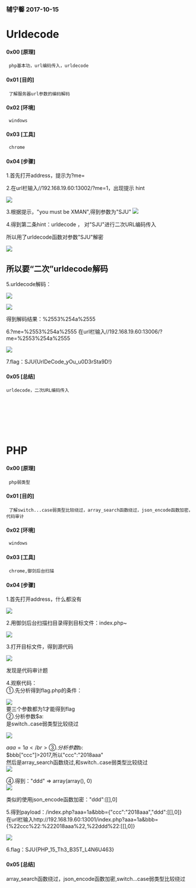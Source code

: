 ### 辅宁馨 2017-10-15


# Urldecode
#### 0x00 [原理]
     php基本功，url编码传入，urldecode
#### 0x01 [目的]
     了解服务器url参数的编码解码
#### 0x02 [环境]
     windows
#### 0x03 [工具]
     chrome
#### 0x04 [步骤]

1.首先打开address，提示为?me=

2.在url栏输入//192.168.19.60:13002/?me=1，出现提示 hint

![](/files_for_wp/urldecode_1.png)

3.根据提示，"you must be XMAN",得到参数为"SJU"
![](/files_for_wp/urldecode_2.png)

4.得到第二条hint：urldecode ，  对"SJU"进行二次URL编码传入

  所以用了urldecode函数对参数"SJU"解密

![](/files_for_wp/urldecode_3.png)

##  所以要“二次”urldecode解码

5.urldecode解码：

![](/files_for_wp/urldecode_5.png)

![](/files_for_wp/urldecode_4.png)

得到解码结果：%2553%254a%2555

6.?me=%2553%254a%2555
 在url栏输入//192.168.19.60:13006/?me=%2553%254a%2555

![](/files_for_wp/urldecode_6.png)

7.flag：SJU{UrlDeCode_yOu_u0D3rSta9D!}

#### 0x05 [总结]
    urldecode，二次URL编码传入
</br>
</br>
</br>
</br>
</br>






# PHP

#### 0x00 [原理]
     php弱类型
#### 0x01 [目的]
     了解switch...case弱类型比较绕过，array_search函数绕过，json_encode函数加密，代码审计
#### 0x02 [环境]
     windows
#### 0x03 [工具]
     chrome,御剑后台扫描
#### 0x04 [步骤]

1.首先打开address，什么都没有

![](/files_for_wp/PHP_1.png)

2.用御剑后台扫描扫目录得到目标文件：index.php~

![](/files_for_wp/PHP_2.png)

3.打开目标文件，得到源代码

 ![](/files_for_wp/PHP_3.png)  

  发现是代码审计题

4.观察代码：</br>
 ①.先分析得到flag.php的条件：

 ![](/files_for_wp/PHP_4.png)  </br>
 要三个参数都为1才能得到flag</br>
 ②.分析参数$a:</br>
  是switch..case弱类型比较绕过</br>

 ![](/files_for_wp/PHP_5.png)

 $aaa=1a</br>
 ③.分析参数$b:</br>
   $bbb["ccc"]>2017,所以"ccc":"2018aaa"</br>
   然后是array_search函数绕过,和switch..case弱类型比较绕过</br>
   ![](/files_for_wp/PHP_6.png)

 ④.得到："ddd" => array(array(), 0)</br>
   ![](/files_for_wp/PHP_8.png) 

   类似的使用json_encode函数加密："ddd":[[],0]

5.得到payload：/index.php?aaa=1a&bbb={"ccc":"2018aaa","ddd":[[],0]}</br>
  在url栏输入http://192.168.19.60:13001/index.php?aaa=1a&bbb={%22ccc%22:%222018aaa%22,%22ddd%22:[[],0]}

![](/files_for_wp/PHP_7.png)  

6.flag：SJU{PHP_15_Th3_B35T_L4N6U463}


#### 0x05 [总结]
   array_search函数绕过，json_encode函数加密,switch...case弱类型比较绕过